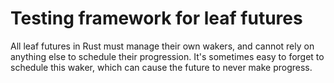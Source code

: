 # Testing framework for leaf futures

All leaf futures in Rust must manage their own wakers, and cannot rely on anything else to schedule their progression.
It's sometimes easy to forget to schedule this waker, which can cause the future to never make progress.

